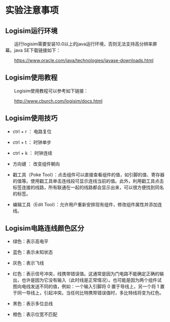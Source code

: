 # 实验注意事项

## Logisim运行环境

&emsp;&emsp;运行logisim需要安装10.0以上的java运行环境，否则无法支持高分辨率屏幕。java SE下载链接如下：

&emsp;&emsp;https://www.oracle.com/java/technologies/javase-downloads.html

## Logisim使用教程

&emsp;&emsp;Logisim使用教程可以参考如下链接：

&emsp;&emsp;http://www.cburch.com/logisim/docs.html

## Logisim使用技巧

- ctrl + r ： 电路复位  

- ctrl + t ： 时钟单步  

- ctrl + k ： 时钟连续  

- 方向键 ： 改变组件朝向

- 戳工具（Poke Tool）：点击组件可以直接查看组件的值，如引脚的值、寄存器的值等。使用戳工具单击连线段可显示连线当前的值。此外，利用戳工具点击标签连接的线路，所有联通在一起的线路都会显示出来，可以很方便找到同名的标签。

- 编辑工具（Edit Tool）：允许用户重新安排现有组件，修改组件属性并添加连线。



## Logisim电路连线颜色区分

- 绿色：表示高电平

- 蓝色：表示未知状态

- 灰色：表示飞线

- 红色：表示信号冲突，线携带错误值。这通常是因为门电路不能确定正确的输出，也许是因为它没有输入（此时线是正常情况）。也可能是因为两个组件试图向电线发送不同的值，例如：一个输入引脚将 0 置于导线上，另一个将 1 置于同一导线上，引起冲突。当任何比特携带错误值时，多比特线将变为红色。

- 黑色：表示多位总线

- 橙色：表示位宽不匹配